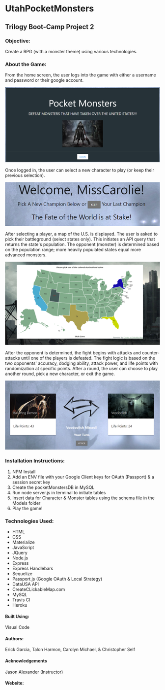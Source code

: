 # UtahPocketMonsters

## Trilogy Boot-Camp Project 2

### Objective: 
Create a RPG (with a monster theme) using various technologies.

### About the Game:

From the home screen, the user logs into the game with either a username and password or their google account. 

![Login Page](./public/images/login-page.png?raw=true "Login Page")

Once logged in, the user can select a new character to play (or keep their previous selection). 

![Character Page](./public/images/character-page.png?raw=true "Character Page")

After selecting a player, a map of the U.S. is displayed. The user is asked to pick their battleground (select states only). This initiates an API query that returns the state's population. The opponent (monster) is determined based on the population range; more heavily populated states equal more advanced monsters. 

![Map Page](./public/images/map-page.png?raw=true "Map Page")

After the opponent is determined, the fight begins with attacks and counter-attacks until one of the players is defeated. The fight logic is based on the two opponents' accuracy, dodging ability, attack power, and life points with randomization at specific points. After a round, the user can choose to play another round, pick a new character, or exit the game. 

![Fight Page](./public/images/fight-page.png?raw=true "Fight Page")

### Installation Instructions:
1. NPM Install 
2. Add an ENV file with your Google Client keys for OAuth (Passport) & a session secret key
3. Create the pocketMonstersDB in MySQL
4. Run node server.js in terminal to initiate tables
5. Insert data for Character & Monster tables using the schema file in the Models folder
6. Play the game!

### Technologies Used:
* HTML
* CSS
* Materialize
* JavaScript
* JQuery
* Node.js
* Express 
* Express Handlebars
* Sequelize
* Passport.js (Google OAuth & Local Strategy)
* DataUSA API
* CreateCLickableMap.com
* MySQL
* Travis CI
* Heroku

#### Built Using:
Visual Code

#### Authors:
Erick Garcia, Talon Harmon, Carolyn Michael, & Christopher Self

#### Acknowledgements
Jason Alexander (Instructor)

#### Website:
